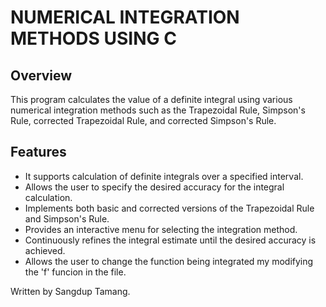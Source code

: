 # NUMERICAL INTEGRATION METHODS USING C

## Overview
This program calculates the value of a definite integral using various numerical integration methods such as the Trapezoidal Rule, Simpson's Rule, corrected Trapezoidal Rule, and corrected Simpson's Rule.

## Features
- It supports calculation of definite integrals over a specified interval.
- Allows the user to specify the desired accuracy for the integral calculation.
- Implements both basic and corrected versions of the Trapezoidal Rule and Simpson's Rule.
- Provides an interactive menu for selecting the integration method.
- Continuously refines the integral estimate until the desired accuracy is achieved.
- Allows the user to change the function being integrated my modifying the 'f' funcion in the file.

Written by Sangdup Tamang.